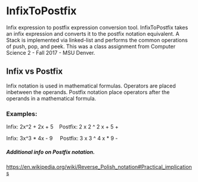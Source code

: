 # InfixToPostfix
Infix expression to postfix expression conversion tool. InfixToPostfix takes an infix expression and converts it to the postfix notation equivalent. A Stack is implemented via linked-list and performs the common operations of push, pop, and peek. This was a class assignment from Computer Science 2 - Fall 2017 - MSU Denver.
  
## Infix vs Postfix
Infix notation is used in mathematical formulas. Operators are placed inbetween the operands. 
Postfix notation place operators after the operands in a mathematical formula.
  
### Examples:
Infix: 2x^2 + 2x + 5            Postfix: 2 x 2 ^ 2 x + 5 + 

Infix: 3x^3 * 4x - 9             Postfix: 3 x 3 ^ 4 x * 9 - 

##### Additional info on Postfix notation.
https://en.wikipedia.org/wiki/Reverse_Polish_notation#Practical_implications

